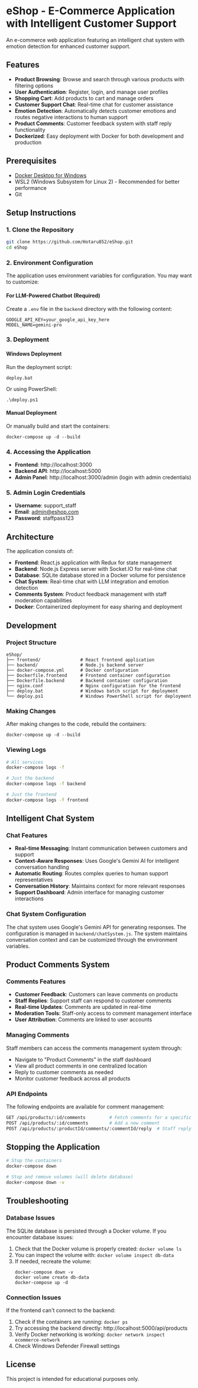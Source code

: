 # eShop - E-Commerce Application with Intelligent Customer Support

An e-commerce web application featuring an intelligent chat system with emotion detection for enhanced customer support.

## Features

- **Product Browsing**: Browse and search through various products with filtering options
- **User Authentication**: Register, login, and manage user profiles
- **Shopping Cart**: Add products to cart and manage orders
- **Customer Support Chat**: Real-time chat for customer assistance
- **Emotion Detection**: Automatically detects customer emotions and routes negative interactions to human support
- **Product Comments**: Customer feedback system with staff reply functionality
- **Dockerized**: Easy deployment with Docker for both development and production

## Prerequisites

- [Docker Desktop for Windows](https://docs.docker.com/desktop/install/windows-install/)
- WSL2 (Windows Subsystem for Linux 2) - Recommended for better performance
- Git

## Setup Instructions

### 1. Clone the Repository

```bash
git clone https://github.com/Hotaru852/eShop.git
cd eShop
```

### 2. Environment Configuration

The application uses environment variables for configuration. You may want to customize:

#### For LLM-Powered Chatbot (Required)
Create a `.env` file in the `backend` directory with the following content:
```
GOOGLE_API_KEY=your_google_api_key_here
MODEL_NAME=gemini-pro
```

### 3. Deployment

#### Windows Deployment

Run the deployment script:
```
deploy.bat
```

Or using PowerShell:
```
.\deploy.ps1
```

#### Manual Deployment
Or manually build and start the containers:
```
docker-compose up -d --build
```

### 4. Accessing the Application

- **Frontend**: http://localhost:3000
- **Backend API**: http://localhost:5000
- **Admin Panel**: http://localhost:3000/admin (login with admin credentials)

### 5. Admin Login Credentials

- **Username**: support_staff
- **Email**: admin@eshop.com
- **Password**: staffpass123

## Architecture

The application consists of:

- **Frontend**: React.js application with Redux for state management
- **Backend**: Node.js Express server with Socket.IO for real-time chat
- **Database**: SQLite database stored in a Docker volume for persistence
- **Chat System**: Real-time chat with LLM integration and emotion detection
- **Comments System**: Product feedback management with staff moderation capabilities
- **Docker**: Containerized deployment for easy sharing and deployment

## Development

### Project Structure

```
eShop/
├── frontend/               # React frontend application
├── backend/                # Node.js backend server
├── docker-compose.yml      # Docker configuration
├── Dockerfile.frontend     # Frontend container configuration
├── Dockerfile.backend      # Backend container configuration
├── nginx.conf              # Nginx configuration for the frontend
├── deploy.bat              # Windows batch script for deployment
└── deploy.ps1              # Windows PowerShell script for deployment
```

### Making Changes

After making changes to the code, rebuild the containers:
```
docker-compose up -d --build
```

### Viewing Logs

```bash
# All services
docker-compose logs -f

# Just the backend
docker-compose logs -f backend

# Just the frontend
docker-compose logs -f frontend
```

## Intelligent Chat System

### Chat Features

- **Real-time Messaging**: Instant communication between customers and support
- **Context-Aware Responses**: Uses Google's Gemini AI for intelligent conversation handling
- **Automatic Routing**: Routes complex queries to human support representatives
- **Conversation History**: Maintains context for more relevant responses
- **Support Dashboard**: Admin interface for managing customer interactions

### Chat System Configuration

The chat system uses Google's Gemini API for generating responses. The configuration is managed in `backend/chatSystem.js`. The system maintains conversation context and can be customized through the environment variables.

## Product Comments System

### Comments Features

- **Customer Feedback**: Customers can leave comments on products
- **Staff Replies**: Support staff can respond to customer comments
- **Real-time Updates**: Comments are updated in real-time
- **Moderation Tools**: Staff-only access to comment management interface
- **User Attribution**: Comments are linked to user accounts

### Managing Comments

Staff members can access the comments management system through:
- Navigate to "Product Comments" in the staff dashboard
- View all product comments in one centralized location
- Reply to customer comments as needed
- Monitor customer feedback across all products

### API Endpoints

The following endpoints are available for comment management:
```bash
GET /api/products/:id/comments         # Fetch comments for a specific product
POST /api/products/:id/comments        # Add a new comment
POST /api/products/:productId/comments/:commentId/reply  # Staff reply to comment
```

## Stopping the Application

```bash
# Stop the containers
docker-compose down

# Stop and remove volumes (will delete database)
docker-compose down -v
```

## Troubleshooting

### Database Issues

The SQLite database is persisted through a Docker volume. If you encounter database issues:

1. Check that the Docker volume is properly created: `docker volume ls`
2. You can inspect the volume with: `docker volume inspect db-data`
3. If needed, recreate the volume:
   ```
   docker-compose down -v
   docker volume create db-data
   docker-compose up -d
   ```

### Connection Issues

If the frontend can't connect to the backend:

1. Check if the containers are running: `docker ps`
2. Try accessing the backend directly: http://localhost:5000/api/products
3. Verify Docker networking is working: `docker network inspect ecommerce-network`
4. Check Windows Defender Firewall settings

## License

This project is intended for educational purposes only. 
